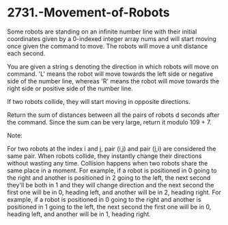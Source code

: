 # 2731.-Movement-of-Robots

Some robots are standing on an infinite number line with their initial coordinates given by a 0-indexed integer array nums and will start moving once given the command to move. The robots will move a unit distance each second.

You are given a string s denoting the direction in which robots will move on command. 'L' means the robot will move towards the left side or negative side of the number line, whereas 'R' means the robot will move towards the right side or positive side of the number line.

If two robots collide, they will start moving in opposite directions.

Return the sum of distances between all the pairs of robots d seconds after the command. Since the sum can be very large, return it modulo 109 + 7.

Note:

For two robots at the index i and j, pair (i,j) and pair (j,i) are considered the same pair.
When robots collide, they instantly change their directions without wasting any time.
Collision happens when two robots share the same place in a moment.
For example, if a robot is positioned in 0 going to the right and another is positioned in 2 going to the left, the next second they'll be both in 1 and they will change direction and the next second the first one will be in 0, heading left, and another will be in 2, heading right.
For example, if a robot is positioned in 0 going to the right and another is positioned in 1 going to the left, the next second the first one will be in 0, heading left, and another will be in 1, heading right.

